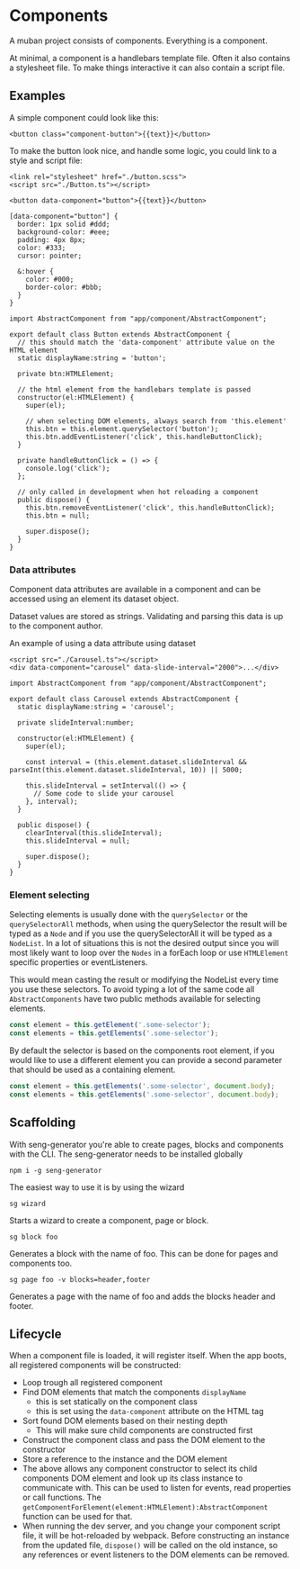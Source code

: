 # Components

A muban project consists of components. Everything is a component.

At minimal, a component is a handlebars template file. Often it also contains a stylesheet file.
To make things interactive it can also contain a script file.

## Examples

A simple component could look like this:

```
<button class="component-button">{{text}}</button>
```

To make the button look nice, and handle some logic, you could link to a style and script file:

```
<link rel="stylesheet" href="./button.scss">
<script src="./Button.ts"></script>

<button data-component="button">{{text}}</button>
```

```
[data-component="button"] {
  border: 1px solid #ddd;
  background-color: #eee;
  padding: 4px 8px;
  color: #333;
  cursor: pointer;

  &:hover {
    color: #000;
    border-color: #bbb;
  }
}
```

```
import AbstractComponent from "app/component/AbstractComponent";

export default class Button extends AbstractComponent {
  // this should match the 'data-component' attribute value on the HTML element
  static displayName:string = 'button';

  private btn:HTMLElement;

  // the html element from the handlebars template is passed
  constructor(el:HTMLElement) {
    super(el);

    // when selecting DOM elements, always search from 'this.element'
    this.btn = this.element.querySelector('button');
    this.btn.addEventListener('click', this.handleButtonClick);
  }

  private handleButtonClick = () => {
    console.log('click');
  };

  // only called in development when hot reloading a component
  public dispose() {
    this.btn.removeEventListener('click', this.handleButtonClick);
    this.btn = null;

    super.dispose();
  }
}
```

### Data attributes
Component data attributes are available in a component and can be accessed using an element its dataset object.

Dataset values are stored as strings. Validating and parsing this data is up to the component author.

An example of using a data attribute using dataset
```
<script src="./Carousel.ts"></script>
<div data-component="carousel" data-slide-interval="2000">...</div>
```

```
import AbstractComponent from "app/component/AbstractComponent";

export default class Carousel extends AbstractComponent {
  static displayName:string = 'carousel';

  private slideInterval:number;

  constructor(el:HTMLElement) {
    super(el);

    const interval = (this.element.dataset.slideInterval && parseInt(this.element.dataset.slideInterval, 10)) || 5000;

    this.slideInterval = setInterval(() => {
      // Some code to slide your carousel
    }, interval);
  }

  public dispose() {
    clearInterval(this.slideInterval);
    this.slideInterval = null;

    super.dispose();
  }
}
```

### Element selecting
Selecting elements is usually done with the `querySelector` or the `querySelectorAll` methods, when using
the querySelector the result will be typed as a `Node` and if you use the querySelectorAll it will be typed as a `NodeList`.
In a lot of situations this is not the desired output since you will most likely want to loop over the `Nodes` in a
forEach loop or use `HTMLElement` specific properties or eventListeners.

This would mean casting the result or modifying the NodeList every time you use these selectors. To avoid typing a lot
of the same code all `AbstractComponents` have two public methods available for selecting elements.

```typescript
const element = this.getElement('.some-selector');
const elements = this.getElements('.some-selector');
```
By default the selector is based on the components root element, if you would like to use a different element you
can provide a second parameter that should be used as a containing element.

```typescript
const element = this.getElements('.some-selector', document.body);
const elements = this.getElements('.some-selector', document.body);
```

## Scaffolding

With seng-generator you're able to create pages, blocks and components with the CLI.
The seng-generator needs to be installed globally

```
npm i -g seng-generator
```

The easiest way to use it is by using the wizard

```
sg wizard
```

Starts a wizard to create a component, page or block.

```
sg block foo
```

Generates a block with the name of foo. This can be done for pages and components too.

```
sg page foo -v blocks=header,footer
```

Generates a page with the name of foo and adds the blocks header and footer.

## Lifecycle

When a component file is loaded, it will register itself. When the app boots, all registered
components will be constructed:

* Loop trough all registered component
* Find DOM elements that match the components `displayName`
  * this is set statically on the component class
  * this is set using the `data-component` attribute on the HTML tag
* Sort found DOM elements based on their nesting depth
  * This will make sure child components are constructed first
* Construct the component class and pass the DOM element to the constructor
* Store a reference to the instance and the DOM element
* The above allows any component constructor to select its child components DOM element
  and look up its class instance to communicate with. This can be used to listen for events,
  read properties or call functions.
  The `getComponentForElement(element:HTMLElement):AbstractComponent` function can be used for that.
* When running the dev server, and you change your component script file, it will be hot-reloaded
  by webpack. Before constructing an instance from the updated file, `dispose()` will be called
  on the old instance, so any references or event listeners to the DOM elements can be removed.

